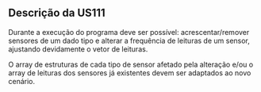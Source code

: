 ## Descrição da US111
Durante a execução do programa deve ser possível: acrescentar/remover sensores de um dado tipo e alterar a frequência de leituras de um sensor, ajustando devidamente o vetor de leituras.

O array de estruturas de cada tipo de sensor afetado pela alteração e/ou o array de leituras dos sensores já existentes devem ser adaptados ao novo cenário.